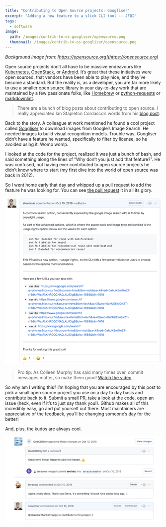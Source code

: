 ```yaml
---
title: "Contributing to Open Source projects: Googliser"
excerpt: "Adding a new feature to a slick CLI tool -- JFDI"
tags:
  - software
image:
  path: /images/contrib-to-os-googliser/opensource.png
  thumbnail: /images/contrib-to-os-googliser/opensource.png
---
```


*Background image from: [https://opensource.org](https://opensource.org)*

Open source projects don’t all have to be massive endeavours like [Kubernetes](https://github.com/kubernetes/), [OpenStack](http://opendev.org/openstack), or [Android](https://android.googlesource.com/). It’s great that these initiatives were open sourced, that vendors have been able to play nice, and they’ve become a standard. But the reality is, as a developer, you are far more likely to use a smaller open source library in your day-to-day work that are maintained by a few passionate folks, like [Homebrew](https://github.com/Homebrew) or [python-requests](https://3.python-requests.org/) or [markdownlint](https://github.com/DavidAnson/markdownlint).

> There are a bunch of blog posts about contributing to open source. I really appreciated Ian Stapleton Cordasco’s words from his [blog post](https://blog.ian.stapletoncordas.co/2019/02/open-sources-affects-on-a-career.html).

Back to the story. A colleague at work mentioned he found a cool project called [Googliser](https://github.com/teracow/googliser/) to download images from Google’s Image Search. He needed images to build visual recognition models. Trouble was, Googliser didn’t have a feature he wanted, specifically to filter by license, so he avoided using it. Womp womp.

I looked at the code for the project, realized it was just a bunch of bash, and said something along the lines of “Why don’t you just add that feature?”. He was confused, not having ever contributed to open source projects he didn’t know where to start (my first dive into the world of open source was back in 2012).

So I went home early that day and whipped up a pull request to add the feature he was looking for. You can see [the pull request](https://github.com/teracow/googliser/pull/19) it in all its glory.

![googliser-pr](/images/contrib-to-os-googliser/googliser-pr.png)

> Pro tip: As Colleen Murphy has said many times over, commit messages matter, so make them good! [Watch the video](https://www.youtube.com/watch?v=pU-VasVPNAs)

So why am I writing this? I’m hoping that you are encouraged by this post to pick a small open source project you use on a day to day basis and contribute back to it. Submit a small PR, take a look at the code, open an issue (heck, even if it’s to just say thank you!). Github makes all of this incredibly easy, go and put yourself out there. Most maintainers are appreciative of the feedback, you’ll be changing someone’s day for the better!

And, plus, the kudos are always cool.

![googliser-thanks](/images/contrib-to-os-googliser/googliser-thanks.png)
